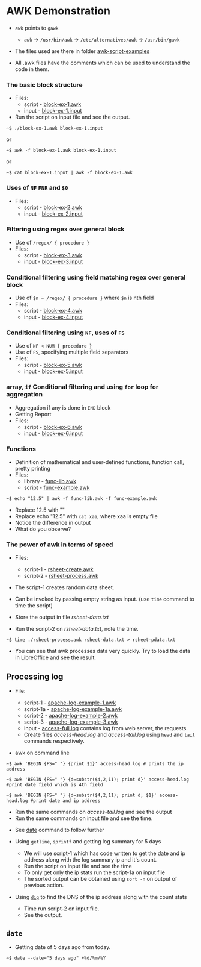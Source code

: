 # AWK Demonstration

* ` awk ` points to ` gawk `
  - ` awk ` -> ` /usr/bin/awk ` -> ` /etc/alternatives/awk ` -> ` /usr/bin/gawk `

* The files used are there in folder [awk-script-examples](/Week-7/awk-script-examples/)
* All .awk files have the comments which can be used to understand the code in them.

### The basic block structure

* Files: 
  - script - [block-ex-1.awk](awk-script-examples/block-ex-1.awk)
  - input - [block-ex-1.input](awk-script-examples/block-ex-1.input)
* Run the script on input file and see the output.

```terminal
~$ ./block-ex-1.awk block-ex-1.input
```

or 

```terminal
~$ awk -f block-ex-1.awk block-ex-1.input
```

or

```terminal
~$ cat block-ex-1.input | awk -f block-ex-1.awk
```

###  Uses of ` NF ` ` FNR ` and ` $0 `

* Files: 
  - script - [block-ex-2.awk](awk-script-examples/block-ex-2.awk)
  - input - [block-ex-2.input](awk-script-examples/block-ex-2.input)

### Filtering using regex over general block

* Use of ` /regex/ { procedure } `
* Files: 
  - script - [block-ex-3.awk](awk-script-examples/block-ex-3.awk)
  - input - [block-ex-3.input](awk-script-examples/block-ex-3.input)

### Conditional filtering using field matching regex over general block

* Use of ` $n ~ /regex/ { procedure } ` where ` $n ` is nth field
* Files: 
  - script - [block-ex-4.awk](awk-script-examples/block-ex-4.awk)
  - input - [block-ex-4.input](awk-script-examples/block-ex-4.input)


### Conditional filtering using ` NF `, uses of ` FS `

* Use of ` NF < NUM { procedure } `
* Use of ` FS `, specifying multiple field separators
* Files:
  - script - [block-ex-5.awk](awk-script-examples/block-ex-5.awk)
  - input - [block-ex-5.input](awk-script-examples/block-ex-5.input)

### array, ` if ` Conditional filtering and using ` for ` loop for aggregation

* Aggregation if any is done in ` END ` block
* Getting Report
* Files: 
  - script - [block-ex-6.awk](awk-script-examples/block-ex-6.awk)
  - input - [block-ex-6.input](awk-script-examples/block-ex-6.input)

### Functions

* Definition of mathematical and user-defined functions, function call, pretty printing
* Files: 
  - library - [func-lib.awk](awk-script-examples/func-lib.awk)
  - script - [func-example.awk](awk-script-examples/func-example.awk)

```terminal
~$ echo "12.5" | awk -f func-lib.awk -f func-example.awk
```

  - Replace 12.5 with ""
  - Replace echo "12.5" with ` cat xaa `, where xaa is empty file
  - Notice the difference in output
  - What do you observe?

### The power of awk in terms of speed

* Files: 
  - script-1 - [rsheet-create.awk](awk-script-examples/rsheet-create.awk)
  - script-2 - [rsheet-process.awk](awk-script-examples/rsheet-process.awk)

* The script-1 creates random data sheet.
* Can be invoked by passing empty string as input. (use ` time ` command to time the script)
* Store the output in file *rsheet-data.txt*
* Run the script-2 on *rsheet-data.txt*, note the time.

```terminal
~$ time ./rsheet-process.awk rsheet-data.txt > rsheet-pdata.txt
```

* You can see that awk processes data very quickly. Try to load the data in LibreOffice and see the result.

## Processing log

* File:
  - script-1 - [apache-log-example-1.awk](awk-script-examples/apache-log-example-1.awk)
  - script-1a - [apache-log-example-1a.awk](awk-script-examples/apache-log-example-1a.awk)
  - script-2 - [apache-log-example-2.awk](awk-script-examples/apache-log-example-2.awk)
  - script-3 - [apache-log-example-3.awk](awk-script-examples/apache-log-example-3.awk)
  - input - [access-full.log](awk-script-examples/access-full.log) contains log from web server, the requests.
  - Create files *access-head.log* and *access-tail.log* using ` head ` and ` tail ` commands respectively. 

* awk on command line

```terminal
~$ awk 'BEGIN {FS=" "} {print $1}' access-head.log # prints the ip address
```

```terminal
~$ awk 'BEGIN {FS=" "} {d=substr($4,2,11); print d}' access-head.log #print date field which is 4th field
```

```terminal
~$ awk 'BEGIN {FS=" "} {d=substr($4,2,11); print d, $1}' access-head.log #print date and ip address
```

  - Run the same commands on *access-tail.log* and see the output
  - Run the same commands on input file and see the time.


* See [date](#date) command to follow further

* Using ` getline `, ` sprintf ` and getting log summary for 5 days
  - We will use script-1 which has code written to get the date and ip address along with the log summary ip and it's count.
  - Run the script on input file and see the time
  - To only get only the ip stats run the script-1a on input file
  - The sorted output can be obtained using ` sort -n ` on output of previous action.

* Using [` dig `](/Week-8/Lecture2.md/#dig) to find the DNS of the ip address along with the count stats

  - Time run script-2 on input file.
  - See the output. 

## ` date `

* Getting date of 5 days ago from today.

```terminal
~$ date --date="5 days ago" +%d/%m/%Y
```